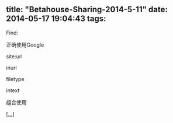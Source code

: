 title: "Betahouse-Sharing-2014-5-11"
date: 2014-05-17 19:04:43
tags:
---

Find:

正确使用Google

site:url

inurl

filetype

intext

组合使用

[[...]](http://www.liyi.it/index.php/archives/betahouse-sharing-2014-5-11.html "Betahouse-Sharing-2014-5-11")